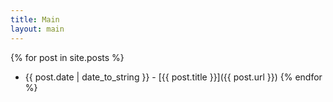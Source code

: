 ```yaml
---
title: Main
layout: main
---
```

 {% for post in site.posts %}
 * {{ post.date | date_to_string }} - [{{ post.title }}]({{ post.url }})
 {% endfor %}
